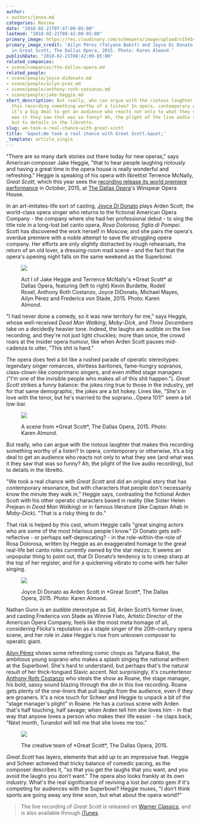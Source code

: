 ```yaml
---
author:
- authors/jenna.md
categories: Review
date: "2018-02-21T07:47:00-05:00"
lastmod: "2018-02-21T08:42:00-05:00"
primary_image: https://res.cloudinary.com/schmopera/image/upload/v1545409169/media/webhook-uploads/1519219912908/sq---KA_3357_a-1.jpg.jpg
primary_image_credit: 'Ailyn Pérez (Tatyana Bakst) and Joyce Di Donato (Arden Scott)
  in Great Scott, The Dallas Opera, 2015. Photo: Karen Almond.'
publishDate: "2018-02-21T08:42:00-05:00"
related_companies:
- scene/companies/the-dallas-opera.md
related_people:
- scene/people/joyce-didonato.md
- scene/people/ailyn-prez.md
- scene/people/anthony-roth-costanzo.md
- scene/people/jake-heggie.md
short_description: But really, who can argue with the riotous laughter that makes
  this recording something worthy of a listen? In opera, contemporary or otherwise,
  it’s a big deal to get an audience who reacts not only to what they see (and what
  was it they saw that was so funny? Ah, the plight of the live audio recording),
  but to details in the libretto.
slug: we-took-a-real-chance-with-great-scott
title: '&quot;We took a real chance with Great Scott.&quot;'
_template: article_single
---
```


"There are so many dark stories out there today for new operas," says American composer Jake Heggie, "that to hear people laughing riotously and having a great time in the opera house is really wonderful and refreshing." Heggie is speaking of his opera with librettist Terrence McNally, *Great Scott*, which this year sees the [recording release its world premiere performance](http://www.warnerclassics.com/shop/3252560,0190295940782/joyce-didonato-great-scott) in October, 2015, at [The Dallas Opera](/scene/companies/the-dallas-opera/)'s Winspear Opera House.

In an art-imitates-life sort of casting, [Joyce Di Donato](/scene/people/joyce-di-donato/) plays Arden Scott, the world-class opera singer who returns to the fictional American Opera Company - the company where she had her professional debut - to sing the title role in a long-lost bel canto opera, *Rosa Dolorosa, figlia di Pompei*. Scott has discovered the work herself in Moscow, and she pairs the opera's overdue premiere with a noble attempt to save the struggling opera company. Her efforts are only slightly distracted by rough rehearsals, the return of an old lover, a dressing-room mad scene - and the fact that the opera's opening night falls on the same weekend as the Superbowl.

<figure data-type="image">

![](https://res.cloudinary.com/schmopera/image/upload/v1545409169/media/webhook-uploads/1519220267893/KA_2546_a-2.jpg.jpg)

<figcaption>Act I of Jake Heggie and Terrence McNally's *Great Scott* at Dallas Opera, featuring (left to right) Kevin Burdette, Rodell Rosel, Anthony Roth Costanzo, Joyce DiDonato, Michael Mayes, Ailyn Pérez and Frederica von Stade, 2015. Photo: Karen Almond.</figcaption>
</figure>

"I had never done a comedy, so it was new territory for me," says Heggie, whose well-received *Dead Man Walking*, *Moby-Dick*, and *Three Decembers* take on a decidedly heavier tone. Indeed, the laughs are audible on the live recording, and they're not just light chuckles; more than once, the crowd roars at the insider opera humour, like when Arden Scott pauses mid-cadenza to utter, "This shit is hard."

The opera does feel a bit like a rushed parade of operatic stereotypes: legendary singer romances, shirtless baritones, fame-hungry sopranos, class-clown-like comprimario singers, and even miffed stage managers ("I'm one of the invisible people who makes all of this shit happen."). *Great Scott* strikes a funny balance: the jokes ring true to those in the industry, yet for that same demographic, the jokes are a bit hokey. Lines like, "She's in love with the tenor, but he's married to the soprano...Opera 101!" seem a bit low-bar. 

<figure data-type="image">

![](https://res.cloudinary.com/schmopera/image/upload/v1545409169/media/webhook-uploads/1519220285071/KA_2722_a-1.jpg.jpg)

<figcaption>A scene from *Great Scott*, The Dallas Opera, 2015. Photo: Karen Almond.</figcaption>
</figure>

But really, who can argue with the riotous laughter that makes this recording something worthy of a listen? In opera, contemporary or otherwise, it’s a big deal to get an audience who reacts not only to what they see (and what was it they saw that was so funny? Ah, the plight of the live audio recording), but to details in the libretto.

"We took a real chance with *Great Scott* and did an original story that has contemporary resonance, but with characters that people don't necessarily know the minute they walk in," Heggie says, contrasting the fictional Arden Scott with his other operatic characters based in reality (like Sister Helen Prejean in *Dead Man Walking*) or in famous literature (like Captain Ahab in *Moby-Dick*). "That is a risky thing to do."

That risk is helped by this cast, whom Heggie calls "great singing actors who are some of the most hilarious people I know." Di Donato gets self-reflective - or perhaps self-deprecating? - in the role-within-the-role of Rosa Dolorosa, written by Heggie as an exaggerated homage to the great real-life bel canto roles currently owned by the star mezzo. It seems an unpopular thing to point out, that Di Donato’s tendency is to creep sharp at the top of her register, and for a quickening vibrato to come with her fuller singing.

<figure data-type="image">

![](https://res.cloudinary.com/schmopera/image/upload/v1545409169/media/webhook-uploads/1519220301712/KA_1871_a.jpg.jpg)

<figcaption>Joyce Di Donato as Arden Scott in *Great Scott*, The Dallas Opera, 2015. Photo: Karen Almond.</figcaption>
</figure>

Nathan Gunn is an audible stereotype as Sid, Arden Scott’s former lover, and casting Frederica von Stade as Winnie Flato, Artistic Director of the American Opera Company, feels like the most meta homage of all, considering Flicka's reputation as a staple singer of the 20th-century opera scene, and her role in Jake Heggie's rise from unknown composer to operatic giant.

[Ailyn Pérez](/talking-with-singers-ailyn-perez/) shows some refreshing comic chops as Tatyana Bakst, the ambitious young soprano who makes a splash singing the national anthem at the Superbowl. She's hard to understand, but perhaps that's the natural result of her thick-tongued Slavic accent. Not surprisingly, it's countertenor [Anthony Roth Costanzo](/scene/people/anthony-roth-costanzo/) who steals the show as Roane, the stage manager, his bold, sassy sound blazing through the din in this live recording. Roane gets plenty of the one-liners that pull laughs from the audience, even if they are groaners. It's a nice touch for Scheer and Heggie to unpack a bit of the "stage manager's plight" in Roane. He has a curious scene with Arden that's half touching, half savage; when Arden tell him she loves him - in that way that anyone loves a person who makes their life easier - he claps back, "Next month, Turandot will tell me that she loves me too."

<figure data-type="image">

![](https://res.cloudinary.com/schmopera/image/upload/v1545409169/media/webhook-uploads/1519220322973/GS-Backstage-1.jpg.jpg)

<figcaption>The creative team of *Great Scott*, The Dallas Opera, 2015.</figcaption>
</figure>

*Great Scott* has layers, elements that add up to an impressive feat. Heggie and Scheer achieved that tricky balance of comedic pacing, as the composer describes it, "so that you get the laughs that you want, and you avoid the laughs you don’t want." The opera also looks frankly at its own industry. What's the real significance of reviving a lost *bel canto* gem if it's competing for audiences with the Superbowl? Heggie muses, "I don’t think sports are going away any time soon, but what about the opera world?"

>The live recording of *Great Scott* is released on [Warner Classics](http://www.warnerclassics.com/shop/3252560,0190295940782/joyce-didonato-great-scott), and is also available through [iTunes](https://itunes.apple.com/ca/album/heggie-great-scott/1314763926?ign-mpt=uo%3D4).

